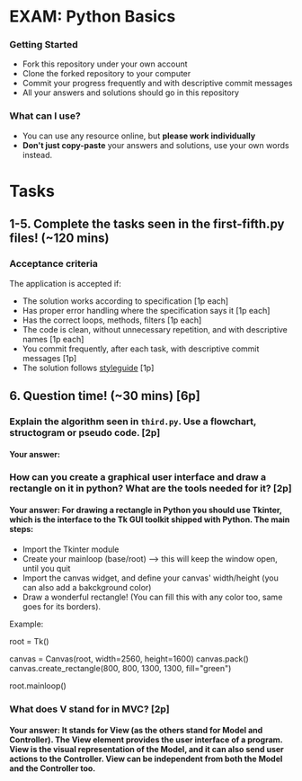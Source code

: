 # EXAM: Python Basics

### Getting Started
 - Fork this repository under your own account
 - Clone the forked repository to your computer
 - Commit your progress frequently and with descriptive commit messages
 - All your answers and solutions should go in this repository

### What can I use?
- You can use any resource online, but **please work individually**
- **Don't just copy-paste** your answers and solutions, use your own words instead.


# Tasks
## 1-5. Complete the tasks seen in the first-fifth.py files! (~120 mins)
### Acceptance criteria
The application is accepted if:
- The solution works according to specification [1p each]
- Has proper error handling where the specification says it [1p each]
- Has the correct loops, methods, filters [1p each]
- The code is clean, without unnecessary repetition, and with descriptive names [1p each]
- You commit frequently, after each task, with descriptive commit messages [1p]
- The solution follows [styleguide](https://github.com/greenfox-academy/teaching-materials/blob/master/styleguide/python.md) [1p]

## 6. Question time! (~30 mins) [6p]

### Explain the algorithm seen in `third.py`. Use a flowchart, structogram or pseudo code. [2p]
#### Your answer:

### How can you create a graphical user interface and draw a rectangle on it in python? What are the tools needed for it? [2p]
#### Your answer: For drawing a rectangle in Python you should use Tkinter, which is the interface to the Tk GUI toolkit shipped with Python. The main steps:
- Import the Tkinter module
- Create your mainloop (base/root) --> this will keep the window open, until you quit
- Import the canvas widget, and define your canvas' width/height (you can also add a bakckground color)
- Draw a wonderful rectangle! (You can fill this with any color too, same goes for its borders).

Example:

root = Tk()

canvas = Canvas(root, width=2560, height=1600)
canvas.pack()
canvas.create_rectangle(800, 800, 1300, 1300, fill="green")

root.mainloop()

### What does V stand for in MVC? [2p]
#### Your answer: It stands for View (as the others stand for Model and Controller). The View element provides the user interface of a program. View is the visual representation of the Model, and it can also send user actions to the Controller. View can be independent from both the Model and the Controller too.
